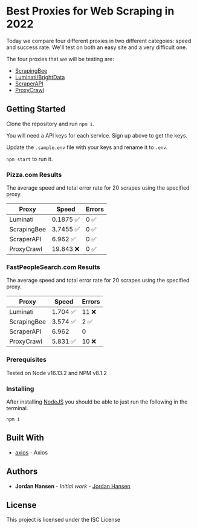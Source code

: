 # Best Proxies for Web Scraping in 2022

Today we compare four different proxies in two different categoies: speed and success rate. We'll test on both an easy site and a very difficult one.

The four proxies that we will be testing are:

- [ScrapingBee](https://www.scrapingbee.com?fpr=jordan-hansen52)
- [Luminati/BrightData](https://brightdata.grsm.io/jordanhansen6276)
- [ScraperAPI](https://www.scraperapi.com?fpr=jbsg)
- [ProxyCrawl](https://proxycrawl.com/?s=ukQB9Fqz)

## Getting Started

Clone the repository and run `npm i`.

You will need a API keys for each service. Sign up above to get the keys.

Update the `.sample.env` file with your keys and rename it to `.env`.

`npm start` to run it.

### Pizza.com Results
The average speed and total error rate for 20 scrapes using the specified proxy.

| Proxy | Speed | Errors |
| --- | --- | --- |
| Luminati | 0.1875 ✅ | 0 ✅ |
| ScrapingBee | 3.7455 ✅ | 0 ✅ |
| ScraperAPI | 6.962 ✅ | 0 ✅ |
| ProxyCrawl | 19.843 ❌ | 0 ✅ |


### FastPeopleSearch.com Results
The average speed and total error rate for 20 scrapes using the specified proxy.

| Proxy | Speed | Errors |
| --- | --- | --- |
| Luminati | 1.704 ✅ | 11 ❌ |
| ScrapingBee | 3.574 ✅ | 2 ✅ |
| ScraperAPI | 6.962 | 0  |
| ProxyCrawl | 5.831 ✅ | 10 ❌ |



### Prerequisites

Tested on Node v16.13.2 and NPM v8.1.2

### Installing

After installing [NodeJS](https://nodejs.org/en/) you should be able to just run the following in the terminal.

```
npm i
```

## Built With

* [axios](https://github.com/axios/axios) - Axios

## Authors

* **Jordan Hansen** - *Initial work* - [Jordan Hansen](https://github.com/aarmora)


## License

This project is licensed under the ISC License